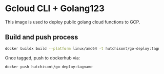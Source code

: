 # Gcloud CLI + Golang123

This image is used to deploy public golang cloud functions to GCP.

## Build and push process

```bash
docker buildx build --platform linux/amd64 -t hutchisont/go-deploy:tagname .
```

Once tagged, push to dockerhub via:

```bash
docker push hutchisont/go-deploy:tagname
```
